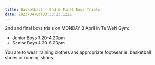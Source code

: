 ```yaml
---
title: Basketball - 2nd & Final Boys Trials
date: 2023-04-03T03:33:23.122Z
---
```

2nd and final boys trials on MONDAY 3 April in Te Wehi Gym:  
* Junior Boys 3.20-4.20pm  
* Senior Boys 4.30-5.30pm

You are to wear training clothes and appropriate footwear ie. basketball shoes or running shoes.  

